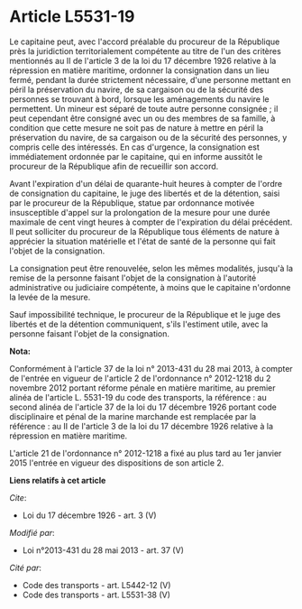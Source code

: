 # Article L5531-19

Le capitaine peut, avec l'accord préalable du procureur de la République près la juridiction territorialement compétente au
titre de l'un des critères mentionnés au II de l'article 3 de la loi du 17 décembre 1926 relative à la répression en matière
maritime, ordonner la consignation dans un lieu fermé, pendant la durée strictement nécessaire, d'une personne mettant en
péril la préservation du navire, de sa cargaison ou de la sécurité des personnes se trouvant à bord, lorsque les aménagements
du navire le permettent. Un mineur est séparé de toute autre personne consignée ; il peut cependant être consigné avec un ou
des membres de sa famille, à condition que cette mesure ne soit pas de nature à mettre en péril la préservation du navire, de
sa cargaison ou de la sécurité des personnes, y compris celle des intéressés. En cas d'urgence, la consignation est
immédiatement ordonnée par le capitaine, qui en informe aussitôt le procureur de la République afin de recueillir son
accord. 

Avant l'expiration d'un délai de quarante-huit heures à compter de l'ordre de consignation du capitaine, le juge des libertés
et de la détention, saisi par le procureur de la République, statue par ordonnance motivée insusceptible d'appel sur la
prolongation de la mesure pour une durée maximale de cent vingt heures à compter de l'expiration du délai précédent. Il peut
solliciter du procureur de la République tous éléments de nature à apprécier la situation matérielle et l'état de santé de la
personne qui fait l'objet de la consignation. 

La consignation peut être renouvelée, selon les mêmes modalités, jusqu'à la remise de la personne faisant l'objet de la
consignation à l'autorité administrative ou judiciaire compétente, à moins que le capitaine n'ordonne la levée de la mesure. 

Sauf impossibilité technique, le procureur de la République et le juge des libertés et de la détention communiquent, s'ils
l'estiment utile, avec la personne faisant l'objet de la consignation.

**Nota:**

Conformément à l'article 37 de la loi n° 2013-431 du 28 mai 2013, à compter de l'entrée en vigueur de l'article 2 de
l'ordonnance n° 2012-1218 du 2 novembre 2012 portant réforme pénale en matière maritime, au premier alinéa de l'article L.
5531-19 du code des transports, la référence : au second alinéa de l'article 37 de la loi du 17 décembre 1926 portant code
disciplinaire et pénal de la marine marchande est remplacée par la référence : au II de l'article 3 de la loi du 17 décembre
1926 relative à la répression en matière maritime.

L'article 21 de l'ordonnance n° 2012-1218 a fixé au plus tard au 1er janvier 2015 l'entrée en vigueur des dispositions de son
article 2.

**Liens relatifs à cet article**

_Cite_:

  - Loi du 17 décembre 1926 - art. 3 (V)

_Modifié par_:

  - Loi n°2013-431 du 28 mai 2013 - art. 37 (V)

_Cité par_:

  - Code des transports - art. L5442-12 (V)
  - Code des transports - art. L5531-38 (V)
